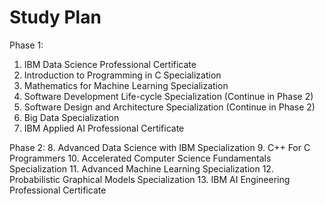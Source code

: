 <h1>Study Plan</h1>

Phase 1:
1. IBM Data Science Professional Certificate
2. Introduction to Programming in C Specialization
3. Mathematics for Machine Learning Specialization
4. Software Development Life-cycle Specialization (Continue in Phase 2)
5. Software Design and Architecture Specialization (Continue in Phase 2)
6. Big Data Specialization
7. IBM Applied AI Professional Certificate


Phase 2:
8. Advanced Data Science with IBM Specialization
9. C++ For C Programmers
10. Accelerated Computer Science Fundamentals Specialization
11. Advanced Machine Learning Specialization
12. Probabilistic Graphical Models Specialization
13. IBM AI Engineering Professional Certificate
